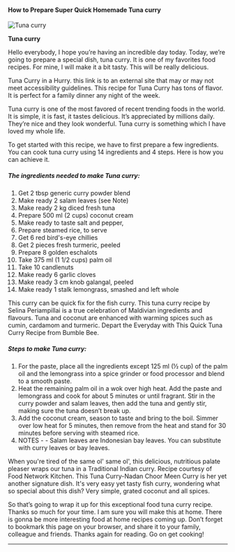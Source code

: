             

#### How to Prepare Super Quick Homemade Tuna curry

![Tuna curry](https://img-global.cpcdn.com/recipes/e164c951508fb5d1/751x532cq70/tuna-curry-recipe-main-photo.jpg)

**Tuna curry**

Hello everybody, I hope you’re having an incredible day today. Today, we’re going to prepare a special dish, tuna curry. It is one of my favorites food recipes. For mine, I will make it a bit tasty. This will be really delicious.

Tuna Curry in a Hurry. this link is to an external site that may or may not meet accessibility guidelines. This recipe for Tuna Curry has tons of flavor. It is perfect for a family dinner any night of the week.

Tuna curry is one of the most favored of recent trending foods in the world. It is simple, it is fast, it tastes delicious. It’s appreciated by millions daily. They’re nice and they look wonderful. Tuna curry is something which I have loved my whole life.

To get started with this recipe, we have to first prepare a few ingredients. You can cook tuna curry using 14 ingredients and 4 steps. Here is how you can achieve it.

##### The ingredients needed to make Tuna curry:

1.  Get 2 tbsp generic curry powder blend
2.  Make ready 2 salam leaves (see Note)
3.  Make ready 2 kg diced fresh tuna
4.  Prepare 500 ml (2 cups) coconut cream
5.  Make ready to taste salt and pepper,
6.  Prepare steamed rice, to serve
7.  Get 6 red bird's-eye chillies
8.  Get 2 pieces fresh turmeric, peeled
9.  Prepare 8 golden eschalots
10.  Take 375 ml (1 1/2 cups) palm oil
11.  Take 10 candlenuts
12.  Make ready 6 garlic cloves
13.  Make ready 3 cm knob galangal, peeled
14.  Make ready 1 stalk lemongrass, smashed and left whole

This curry can be quick fix for the fish curry. This tuna curry recipe by Selina Periampillai is a true celebration of Maldivian ingredients and flavours. Tuna and coconut are enhanced with warming spices such as cumin, cardamom and turmeric. Depart the Everyday with This Quick Tuna Curry Recipe from Bumble Bee.

##### Steps to make Tuna curry:

1.  For the paste, place all the ingredients except 125 ml (½ cup) of the palm oil and the lemongrass into a spice grinder or food processor and blend to a smooth paste.
2.  Heat the remaining palm oil in a wok over high heat. Add the paste and lemongrass and cook for about 5 minutes or until fragrant. Stir in the curry powder and salam leaves, then add the tuna and gently stir, making sure the tuna doesn’t break up.
3.  Add the coconut cream, season to taste and bring to the boil. Simmer over low heat for 5 minutes, then remove from the heat and stand for 30 minutes before serving with steamed rice.
4.  NOTES - - Salam leaves are Indonesian bay leaves. You can substitute with curry leaves or bay leaves.

When you're tired of the same ol' same ol', this delicious, nutritious palate pleaser wraps our tuna in a Traditional Indian curry. Recipe courtesy of Food Network Kitchen. This Tuna Curry-Nadan Choor Meen Curry is her yet another signature dish. It's very easy yet tasty fish curry, wondering what so special about this dish? Very simple, grated coconut and all spices.

So that’s going to wrap it up for this exceptional food tuna curry recipe. Thanks so much for your time. I am sure you will make this at home. There is gonna be more interesting food at home recipes coming up. Don’t forget to bookmark this page on your browser, and share it to your family, colleague and friends. Thanks again for reading. Go on get cooking!

* * *